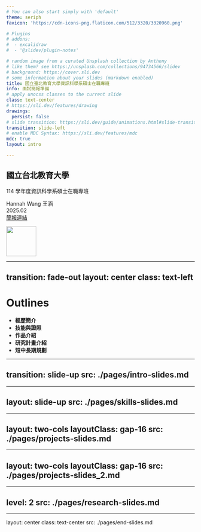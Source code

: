 ```yaml
---
# You can also start simply with 'default'
theme: seriph
favicon: 'https://cdn-icons-png.flaticon.com/512/3320/3320960.png'

# Plugins
# addons:
#  - excalidraw
#  - '@slidev/plugin-notes'

# random image from a curated Unsplash collection by Anthony
# like them? see https://unsplash.com/collections/94734566/slidev
# background: https://cover.sli.dev
# some information about your slides (markdown enabled)
title: 國立臺北教育大學資訊科學系碩士在職專班
info: 面試簡報準備
# apply unocss classes to the current slide
class: text-center
# https://sli.dev/features/drawing
drawings:
  persist: false
# slide transition: https://sli.dev/guide/animations.html#slide-transitions
transition: slide-left
# enable MDC Syntax: https://sli.dev/features/mdc
mdc: true
layout: intro

---
```


## 國立台北教育大學
114 學年度資訊科學系碩士在職專班

Hannah Wang 王涵
<br />
2025.02
<br />
[簡報連結](https://cs-degree-interview.zeabur.app/)

<!-- <div @click="$slidev.nav.next" class="mt-12 py-1" hover:bg="white op-10">
  Press Space for next page <carbon:arrow-right />
</div> -->

<div class="abs-br m-6 text-xl">
  <a class="">
    <img src="https://i.imgur.com/nbboXJh.jpeg" width="80" />
  </a>
  <a href="https://medium.com/@hanforwork896" target="_blank" class="slidev-icon-btn">
    <carbon:logo-medium />
  </a>
  <a href="https://github.com/hangineer" target="_blank" class="slidev-icon-btn">
    <carbon:logo-github />
  </a>
</div>

<!--
The last comment block of each slide will be treated as slide notes. It will be visible and editable in Presenter Mode along with the slide. [Read more in the docs](https://sli.dev/guide/syntax.html#notes)
-->

---
transition: fade-out
layout: center
class: text-left
---

# Outlines

- **經歷簡介**
- **技能與證照**
- **作品介紹**
- **研究計畫介紹**
- **短中長期規劃**

<!--
You can have `style` tag in markdown to override the style for the current page.
Learn more: https://sli.dev/features/slide-scope-style
-->

<style>
/* h1 {
  background-color: #2B90B6;
  background-image: linear-gradient(45deg, #4EC5D4 10%, #146b8c 20%);
  background-size: 100%;
  -webkit-background-clip: text;
  -moz-background-clip: text;
  -webkit-text-fill-color: transparent;
  -moz-text-fill-color: transparent;
} */
</style>

<!-- 經歷簡介 -->
---
transition: slide-up
src: ./pages/intro-slides.md
---

<!-- 技能與證照 -->
---
layout: slide-up
src: ./pages/skills-slides.md
---

<!-- 作品介紹 1 -->
---
layout: two-cols
layoutClass: gap-16
src: ./pages/projects-slides.md
---

<!-- 作品介紹 2 -->
---
layout: two-cols
layoutClass: gap-16
src: ./pages/projects-slides_2.md
---

<!-- 研究計畫介紹 -->
---
level: 2
src: ./pages/research-slides.md
---

---
layout: center
class: text-center
src: ./pages/end-slides.md

<!-- 短中長期規劃 -->
<!-- ---
layout: two-cols
layoutClass: gap-4
src: ./pages/plan-slides.md
--- -->

